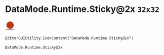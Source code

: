 # DataMode.Runtime.Sticky@2x `32x32`
<img src="/img/DataMode.Runtime.Sticky@2x.png" width=32 height=32>

``` CSharp
EditorGUIUtility.IconContent("DataMode.Runtime.Sticky@2x")
```
```
DataMode.Runtime.Sticky@2x
```

